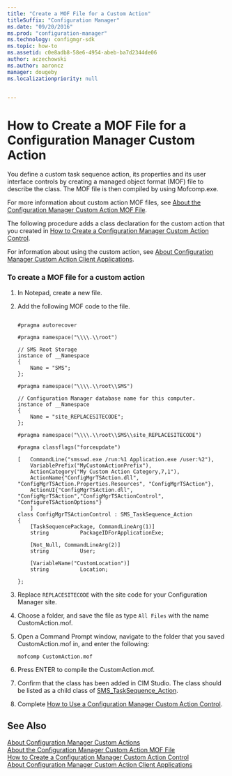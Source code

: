```yaml
---
title: "Create a MOF File for a Custom Action"
titleSuffix: "Configuration Manager"
ms.date: "09/20/2016"
ms.prod: "configuration-manager"
ms.technology: configmgr-sdk
ms.topic: how-to
ms.assetid: c0e8adb8-58e6-4954-abeb-ba7d2344de06
author: aczechowski
ms.author: aaroncz
manager: dougeby
ms.localizationpriority: null


---
```

# How to Create a MOF File for a Configuration Manager Custom Action
You define a custom task sequence action, its properties and its user interface controls by creating a managed object format (MOF) file to describe the class. The MOF file is then compiled by using Mofcomp.exe.  

 For more information about custom action MOF files, see [About the Configuration Manager Custom Action MOF File](../../develop/osd/about-configuration-manager-custom-action-mof-files.md).  

 The following procedure adds a class declaration for the custom action that you created in [How to Create a Configuration Manager Custom Action Control](../../develop/osd/how-to-create-a-configuration-manager-custom-action-control.md).  

 For information about using the custom action, see [About Configuration Manager Custom Action Client Applications](../../develop/osd/about-configuration-manager-custom-action-client-applications.md).  

### To create a MOF file for a custom action  

1.  In Notepad, create a new file.  

2.  Add the following MOF code to the file.  

    ```  

    #pragma autorecover  

    #pragma namespace("\\\\.\\root")  

    // SMS Root Storage  
    instance of __Namespace  
    {  
        Name = "SMS";  
    };  

    #pragma namespace("\\\\.\\root\\SMS")  

    // Configuration Manager database name for this computer.  
    instance of __Namespace  
    {  
        Name = "site_REPLACESITECODE";  
    };  

    #pragma namespace("\\\\.\\root\\SMS\\site_REPLACESITECODE")  

    #pragma classflags("forceupdate")  

    [   CommandLine("smsswd.exe /run:%1 Application.exe /user:%2"),  
        VariablePrefix("MyCustomActionPrefix"),  
        ActionCategory("My Custom Action Category,7,1"),  
        ActionName{"ConfigMgrTSAction.dll", "ConfigMgrTSAction.Properties.Resources", "ConfigMgrTSAction"},  
        ActionUI{"ConfigMgrTSAction.dll", "ConfigMgrTSAction","ConfigMgrTSActionControl",   
    "ConfigureTSActionOptions"}  
        ]  
    class ConfigMgrTSActionControl : SMS_TaskSequence_Action  
    {  
        [TaskSequencePackage, CommandLineArg(1)]  
        string          PackageIDForApplicationExe;  

        [Not_Null, CommandLineArg(2)]  
        string          User;  

        [VariableName("CustomLocation")]  
        string          Location;  

    };  
    ```  

3.  Replace `REPLACESITECODE` with the site code for your Configuration Manager site.  

4.  Choose a folder, and save the file as type `All Files` with the name CustomAction.mof.  

5.  Open a Command Prompt window, navigate to the folder that you saved CustomAction.mof in, and enter the following:  

    ```  
    mofcomp CustomAction.mof  
    ```  

6.  Press ENTER to compile the CustomAction.mof.  

7.  Confirm that the class has been added in CIM Studio. The class should be listed as a child class of [SMS_TaskSequence_Action](../../develop/reference/osd/sms_tasksequence_action-server-wmi-class.md).  

8.  Complete [How to Use a Configuration Manager Custom Action Control](../../develop/osd/how-to-use-a-configuration-manager-custom-action-control.md).  

## See Also  
 [About Configuration Manager Custom Actions](../../develop/osd/about-configuration-manager-custom-actions.md)   
 [About the Configuration Manager Custom Action MOF File](../../develop/osd/about-configuration-manager-custom-action-mof-files.md)   
 [How to Create a Configuration Manager Custom Action Control](../../develop/osd/how-to-create-a-configuration-manager-custom-action-control.md)   
 [About Configuration Manager Custom Action Client Applications](../../develop/osd/about-configuration-manager-custom-action-client-applications.md)
